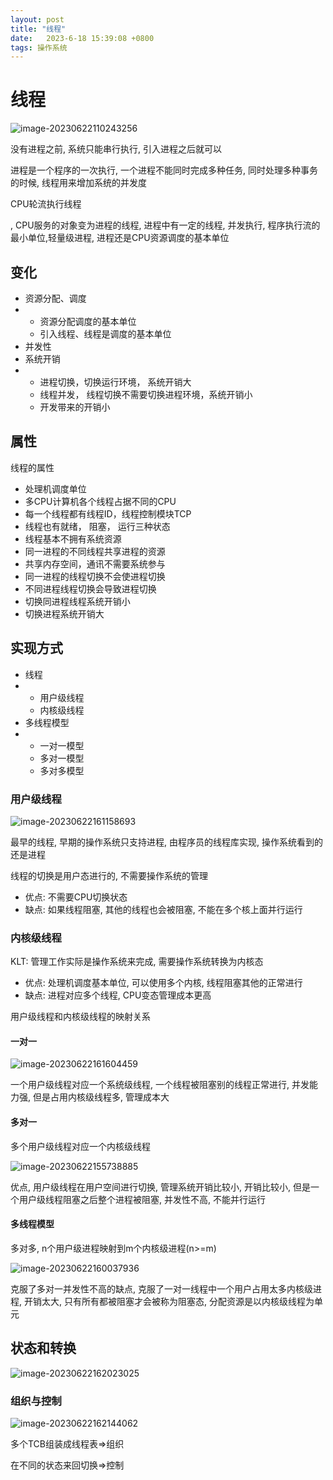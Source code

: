 ```yaml
---
layout: post
title: "线程" 
date:   2023-6-18 15:39:08 +0800
tags: 操作系统
---
```


# 线程

![image-20230622110243256](E:\a学习\笔记\img\image-20230622110243256.png)

没有进程之前, 系统只能串行执行, 引入进程之后就可以

进程是一个程序的一次执行, 一个进程不能同时完成多种任务, 同时处理多种事务的时候, 线程用来增加系统的并发度

CPU轮流执行线程

, CPU服务的对象变为进程的线程, 进程中有一定的线程, 并发执行, 程序执行流的最小单位,轻量级进程, 进程还是CPU资源调度的基本单位

## 变化

+   资源分配、调度
+   +   资源分配调度的基本单位
    +   引入线程、线程是调度的基本单位
+   并发性
+   系统开销
+   +   进程切换，切换运行环境， 系统开销大
    +   线程并发， 线程切换不需要切换进程环境，系统开销小
    +   开发带来的开销小



## 属性

线程的属性

+   处理机调度单位
+   多CPU计算机各个线程占据不同的CPU
+   每一个线程都有线程ID，线程控制模块TCP
+   线程也有就绪， 阻塞， 运行三种状态
+   线程基本不拥有系统资源
+   同一进程的不同线程共享进程的资源
+   共享内存空间，通讯不需要系统参与
+   同一进程的线程切换不会使进程切换
+   不同进程线程切换会导致进程切换
+   切换同进程线程系统开销小
+   切换进程系统开销大

## 实现方式

+   线程
+   +   用户级线程
    +   内核级线程
+   多线程模型
+   +   一对一模型
    +   多对一模型
    +   多对多模型

### 用户级线程

![image-20230622161158693](E:\a学习\笔记\img\image-20230622161158693.png)

最早的线程, 早期的操作系统只支持进程, 由程序员的线程库实现, 操作系统看到的还是进程

线程的切换是用户态进行的, 不需要操作系统的管理

+   优点: 不需要CPU切换状态
+   缺点: 如果线程阻塞, 其他的线程也会被阻塞, 不能在多个核上面并行运行

### 内核级线程

KLT: 管理工作实际是操作系统来完成, 需要操作系统转换为内核态

+   优点: 处理机调度基本单位, 可以使用多个内核, 线程阻塞其他的正常进行
+   缺点: 进程对应多个线程, CPU变态管理成本更高

用户级线程和内核级线程的映射关系

#### 一对一

![image-20230622161604459](E:\a学习\笔记\img\image-20230622161604459.png)

一个用户级线程对应一个系统级线程, 一个线程被阻塞别的线程正常进行, 并发能力强, 但是占用内核级线程多, 管理成本大

#### 多对一

多个用户级线程对应一个内核级线程

![image-20230622155738885](E:\a学习\笔记\img\image-20230622155738885.png)

优点, 用户级线程在用户空间进行切换, 管理系统开销比较小, 开销比较小, 但是一个用户级线程阻塞之后整个进程被阻塞, 并发性不高, 不能并行运行

#### 多线程模型

多对多, n个用户级进程映射到m个内核级进程(n>=m)

![image-20230622160037936](E:\a学习\笔记\img\image-20230622160037936.png)

克服了多对一并发性不高的缺点, 克服了一对一线程中一个用户占用太多内核级进程, 开销太大, 只有所有都被阻塞才会被称为阻塞态, 分配资源是以内核级线程为单元

## 状态和转换

![image-20230622162023025](E:\a学习\笔记\img\image-20230622162023025.png)

### 组织与控制

![image-20230622162144062](E:\a学习\笔记\img\image-20230622162144062.png)

多个TCB组装成线程表=>组织

在不同的状态来回切换=>控制



















